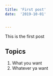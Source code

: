 ```yaml
---
title: 'First post'
date:  '2019-10-01'


---
```




This is the first post

## Topics

1. What you want
2. Whatever ya want